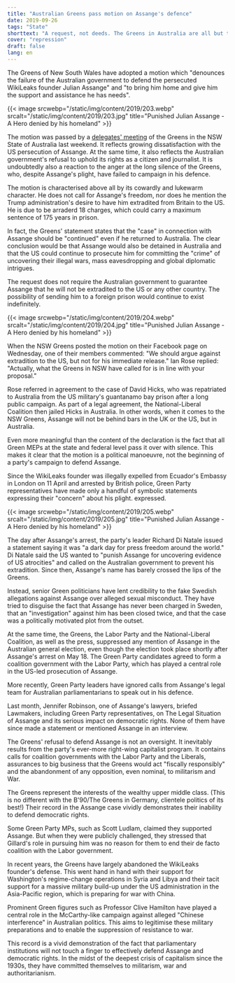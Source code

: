 ```yaml
---
title: "Australian Greens pass motion on Assange's defence"
date: 2019-09-26
tags: "State"
shorttext: "A request, not deeds. The Greens in Australia are all but the Greens on the doorstep. Followers, power people, clientele politics."
cover: "repression"
draft: false
lang: en
---
```


The Greens of New South Wales have adopted a motion which "denounces the failure of the Australian government to defend the persecuted WikiLeaks founder Julian Assange" and "to bring him home and give him the support and assistance he has needs".

{{< image srcwebp="/static/img/content/2019/203.webp" srcalt="/static/img/content/2019/203.jpg" title="Punished Julian Assange - A Hero denied by his homeland" >}}

The motion was passed by a [delegates' meeting](https://www.sydneycriminallawyers.com.au/blog/do-not-forget-assange-calls-to-bring-the-wikileaks-founder-home/?fbclid=IwAR2zcIXWGT3HtHloyw3-nFqTdNE-T6wwA82I5LVRp0g5hA5ap1S1koLbN0g "Do Not Forget Assange: Calls to Bring the WikiLeaks Founder Home") of the Greens in the NSW State of Australia last weekend. It reflects growing dissatisfaction with the US persecution of Assange. At the same time, it also reflects the Australian government's refusal to uphold its rights as a citizen and journalist. It is undoubtedly also a reaction to the anger at the long silence of the Greens, who, despite Assange's plight, have failed to campaign in his defence.

The motion is characterised above all by its cowardly and lukewarm character. He does not call for Assange's freedom, nor does he mention the Trump administration's desire to have him extradited from Britain to the US. He is due to be arraderd 18 charges, which could carry a maximum sentence of 175 years in prison.

In fact, the Greens' statement states that the "case" in connection with Assange should be "continued" even if he returned to Australia. The clear conclusion would be that Assange would also be detained in Australia and that the US could continue to prosecute him for committing the "crime" of uncovering their illegal wars, mass eavesdropping and global diplomatic intrigues.

The request does not require the Australian government to guarantee Assange that he will not be extradited to the US or any other country. The possibility of sending him to a foreign prison would continue to exist indefinitely.

{{< image srcwebp="/static/img/content/2019/204.webp" srcalt="/static/img/content/2019/204.jpg" title="Punished Julian Assange - A Hero denied by his homeland" >}}

When the NSW Greens posted the motion on their Facebook page on Wednesday, one of their members commented: "We should argue against extradition to the US, but not for his immediate release." Ian Rose replied: "Actually, what the Greens in NSW have called for is in line with your proposal."

Rose referred in agreement to the case of David Hicks, who was repatriated to Australia from the US military's guantanamo bay prison after a long public campaign. As part of a legal agreement, the National-Liberal Coalition then jailed Hicks in Australia. In other words, when it comes to the NSW Greens, Assange will not be behind bars in the UK or the US, but in Australia.

Even more meaningful than the content of the declaration is the fact that all Green MEPs at the state and federal level pass it over with silence. This makes it clear that the motion is a political manoeuvre, not the beginning of a party's campaign to defend Assange.

Since the WikiLeaks founder was illegally expelled from Ecuador's Embassy in London on 11 April and arrested by British police, Green Party representatives have made only a handful of symbolic statements expressing their "concern" about his plight. expressed.

{{< image srcwebp="/static/img/content/2019/205.webp" srcalt="/static/img/content/2019/205.jpg" title="Punished Julian Assange - A Hero denied by his homeland" >}}

The day after Assange's arrest, the party's leader Richard Di Natale issued a statement saying it was "a dark day for press freedom around the world." Di Natale said the US wanted to "punish Assange for uncovering evidence of US atrocities" and called on the Australian government to prevent his extradition. Since then, Assange's name has barely crossed the lips of the Greens.

Instead, senior Green politicians have lent credibility to the fake Swedish allegations against Assange over alleged sexual misconduct. They have tried to disguise the fact that Assange has never been charged in Sweden, that an "investigation" against him has been closed twice, and that the case was a politically motivated plot from the outset.

At the same time, the Greens, the Labor Party and the National-Liberal Coalition, as well as the press, suppressed any mention of Assange in the Australian general election, even though the election took place shortly after Assange's arrest on May 18. The Green Party candidates agreed to form a coalition government with the Labor Party, which has played a central role in the US-led prosecution of Assange.

More recently, Green Party leaders have ignored calls from Assange's legal team for Australian parliamentarians to speak out in his defence.

Last month, Jennifer Robinson, one of Assange's lawyers, briefed Lawmakers, including Green Party representatives, on The Legal Situation of Assange and its serious impact on democratic rights. None of them have since made a statement or mentioned Assange in an interview.

The Greens' refusal to defend Assange is not an oversight. It inevitably results from the party's ever-more right-wing capitalist program. It contains calls for coalition governments with the Labor Party and the Liberals, assurances to big business that the Greens would act "fiscally responsibly" and the abandonment of any opposition, even nominal, to militarism and War.

The Greens represent the interests of the wealthy upper middle class. (This is no different with the B'90/The Greens in Germany, clientele politics of its best!) Their record in the Assange case vividly demonstrates their inability to defend democratic rights.

Some Green Party MPs, such as Scott Ludlam, claimed they supported Assange. But when they were publicly challenged, they stressed that Gillard's role in pursuing him was no reason for them to end their de facto coalition with the Labor government.

In recent years, the Greens have largely abandoned the WikiLeaks founder's defense. This went hand in hand with their support for Washington's regime-change operations in Syria and Libya and their tacit support for a massive military build-up under the US administration in the Asia-Pacific region, which is preparing for war with China.

Prominent Green figures such as Professor Clive Hamilton have played a central role in the McCarthy-like campaign against alleged "Chinese interference" in Australian politics. This aims to legitimise these military preparations and to enable the suppression of resistance to war.

This record is a vivid demonstration of the fact that parliamentary institutions will not touch a finger to effectively defend Assange and democratic rights. In the midst of the deepest crisis of capitalism since the 1930s, they have committed themselves to militarism, war and authoritarianism.
